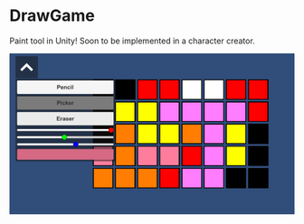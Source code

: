 # DrawGame
Paint tool in Unity! Soon to be implemented in a character creator.

![Draw](Screenshots/colorgame.PNG)
